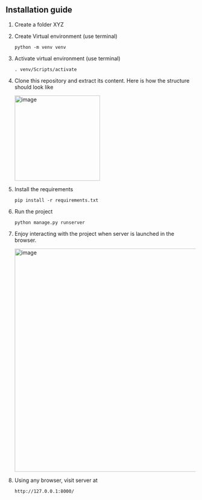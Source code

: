 ## Installation guide
1. Create a folder XYZ
2. Create Virtual environment (use terminal)
   
   `python -m venv venv`
   
4. Activate virtual environment (use terminal)
   
   `. venv/Scripts/activate`

6. Clone this repository and extract its content. Here is how the structure should look like

   <img width="226" alt="image" src="https://github.com/iradspm/django-test/assets/39705628/5f87cb64-a4e0-44df-b8df-bb707bdeb5ec">

7. Install the requirements
   
    `pip install -r requirements.txt`
   
9. Run the project
    
   `python manage.py runserver`

11. Enjoy interacting with the project when server is launched in the browser.

    <img width="592" alt="image" src="https://github.com/iradspm/django-test/assets/39705628/7cea28fd-1e05-425a-a074-db3518dccb2f">

12. Using any browser, visit server at
    
    `http://127.0.0.1:8000/`


